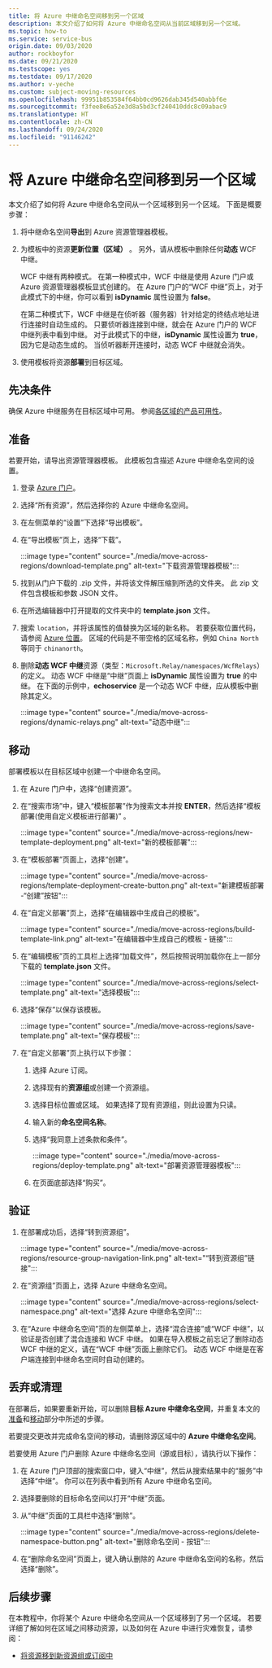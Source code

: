 ```yaml
---
title: 将 Azure 中继命名空间移到另一个区域
description: 本文介绍了如何将 Azure 中继命名空间从当前区域移到另一个区域。
ms.topic: how-to
ms.service: service-bus
origin.date: 09/03/2020
author: rockboyfor
ms.date: 09/21/2020
ms.testscope: yes
ms.testdate: 09/17/2020
ms.author: v-yeche
ms.custom: subject-moving-resources
ms.openlocfilehash: 99951b853584f64bb0cd9626dab345d540abbf6e
ms.sourcegitcommit: f3fee8e6a52e3d8a5bd3cf240410ddc8c09abac9
ms.translationtype: HT
ms.contentlocale: zh-CN
ms.lasthandoff: 09/24/2020
ms.locfileid: "91146242"
---
```

<!--Verified successfully on 09/17/2020-->
# <a name="move-an-azure-relay-namespace-to-another-region"></a>将 Azure 中继命名空间移到另一个区域
本文介绍了如何将 Azure 中继命名空间从一个区域移到另一个区域。 下面是概要步骤：

1. 将中继命名空间**导出**到 Azure 资源管理器模板。
1. 为模板中的资源**更新位置（区域）** 。 另外，请从模板中删除任何**动态** WCF 中继。 

    WCF 中继有两种模式。 在第一种模式中，WCF 中继是使用 Azure 门户或 Azure 资源管理器模板显式创建的。 在 Azure 门户的“WCF 中继”页上，对于此模式下的中继，你可以看到 **isDynamic** 属性设置为 **false**。 

    在第二种模式下，WCF 中继是在侦听器（服务器）针对给定的终结点地址进行连接时自动生成的。 只要侦听器连接到中继，就会在 Azure 门户的 WCF 中继列表中看到中继。 对于此模式下的中继，**isDynamic** 属性设置为 **true**，因为它是动态生成的。 当侦听器断开连接时，动态 WCF 中继就会消失。 
1. 使用模板将资源**部署**到目标区域。

## <a name="prerequisites"></a>先决条件
确保 Azure 中继服务在目标区域中可用。 参阅[各区域的产品可用性](https://azure.microsoft.com/global-infrastructure/services/?products=service-bus&regions=,china-non-regional,china-east,china-east-2,china-north,china-north-2,)。 

## <a name="prepare"></a>准备
若要开始，请导出资源管理器模板。 此模板包含描述 Azure 中继命名空间的设置。

1. 登录 [Azure 门户](https://portal.azure.cn)。
2. 选择“所有资源”，然后选择你的 Azure 中继命名空间。
3. 在左侧菜单的“设置”下选择“导出模板”。
4. 在“导出模板”页上，选择“下载”。 

    :::image type="content" source="./media/move-across-regions/download-template.png" alt-text="下载资源管理器模板":::
5. 找到从门户下载的 .zip 文件，并将该文件解压缩到所选的文件夹。 此 zip 文件包含模板和参数 JSON 文件。 
1. 在所选编辑器中打开提取的文件夹中的 **template.json** 文件。
1. 搜索 `location`，并将该属性的值替换为区域的新名称。 若要获取位置代码，请参阅 [Azure 位置](https://azure.microsoft.com/global-infrastructure/locations/)。 区域的代码是不带空格的区域名称，例如 `China North` 等同于 `chinanorth`。
1. 删除**动态 WCF 中继**资源（类型：`Microsoft.Relay/namespaces/WcfRelays`）的定义。 动态 WCF 中继是“中继”页面上 **isDynamic** 属性设置为 **true** 的中继。 在下面的示例中，**echoservice** 是一个动态 WCF 中继，应从模板中删除其定义。 

    :::image type="content" source="./media/move-across-regions/dynamic-relays.png" alt-text="动态中继":::

## <a name="move"></a>移动
部署模板以在目标区域中创建一个中继命名空间。 

1. 在 Azure 门户中，选择“创建资源”。

    <!--MOONCAKE: CUSTOMIZE THE WORDS AND IMAGES-->
    
2. 在“搜索市场”中，键入“模板部署”作为搜索文本并按 **ENTER**，然后选择“模板部署(使用自定义模板进行部署)”  。

    :::image type="content" source="./media/move-across-regions/new-template-deployment.png" alt-text="新的模板部署":::    
    
    <!--MOONCAKE: CUSTOMIZE THE WORDS AND IMAGES-->
    
1. 在“模板部署”页面上，选择“创建”。

    :::image type="content" source="./media/move-across-regions/template-deployment-create-button.png" alt-text="新建模板部署 -“创建”按钮":::        
1. 在“自定义部署”页上，选择“在编辑器中生成自己的模板”。

    :::image type="content" source="./media/move-across-regions/build-template-link.png" alt-text="在编辑器中生成自己的模板 - 链接":::            
1. 在“编辑模板”页的工具栏上选择“加载文件”，然后按照说明加载你在上一部分下载的 **template.json** 文件。

    :::image type="content" source="./media/move-across-regions/select-template.png" alt-text="选择模板":::                
1. 选择“保存”以保存该模板。 

    :::image type="content" source="./media/move-across-regions/save-template.png" alt-text="保存模板":::                    
1. 在“自定义部署”页上执行以下步骤： 
    1. 选择 Azure 订阅。 
    2. 选择现有的**资源组**或创建一个资源组。 
    3. 选择目标位置或区域。 如果选择了现有资源组，则此设置为只读。 
    4. 输入新的**命名空间名称**。
        
        <!--MOONCAKE: CUSTOMIZE ON 09/17/2020-->
        
    1. 选择“我同意上述条款和条件”。 

        :::image type="content" source="./media/move-across-regions/deploy-template.png" alt-text="部署资源管理器模板":::
    1. 在页面底部选择“购买”。 
    
        <!--MOONCAKE: CUSTOMIZE ON 09/17/2020-->

## <a name="verify"></a>验证
1. 在部署成功后，选择“转到资源组”。

    :::image type="content" source="./media/move-across-regions/resource-group-navigation-link.png" alt-text="“转到资源组”链接":::    
1. 在“资源组”页面上，选择 Azure 中继命名空间。 

    :::image type="content" source="./media/move-across-regions/select-namespace.png" alt-text="选择 Azure 中继命名空间":::    
1. 在“Azure 中继命名空间”页的左侧菜单上，选择“混合连接”或“WCF 中继”，以验证是否创建了混合连接和 WCF 中继。 如果在导入模板之前忘记了删除动态 WCF 中继的定义，请在“WCF 中继”页面上删除它们。 动态 WCF 中继是在客户端连接到中继命名空间时自动创建的。 

## <a name="discard-or-clean-up"></a>丢弃或清理
在部署后，如果要重新开始，可以删除**目标 Azure 中继命名空间**，并重复本文的[准备](#prepare)和[移动](#move)部分中所述的步骤。

若要提交更改并完成命名空间的移动，请删除源区域中的 **Azure 中继命名空间**。 

若要使用 Azure 门户删除 Azure 中继命名空间（源或目标），请执行以下操作：

1. 在 Azure 门户顶部的搜索窗口中，键入“中继”，然后从搜索结果中的“服务”中选择“中继”。  你可以在列表中看到所有 Azure 中继命名空间。
2. 选择要删除的目标命名空间以打开“中继”页面。 
1. 从“中继”页面的工具栏中选择“删除”。 

    :::image type="content" source="./media/move-across-regions/delete-namespace-button.png" alt-text="删除命名空间 - 按钮":::
3. 在“删除命名空间”页面上，键入确认删除的 Azure 中继命名空间的名称，然后选择“删除”。 

## <a name="next-steps"></a>后续步骤
在本教程中，你将某个 Azure 中继命名空间从一个区域移到了另一个区域。 若要详细了解如何在区域之间移动资源，以及如何在 Azure 中进行灾难恢复，请参阅：

- [将资源移到新资源组或订阅中](../azure-resource-manager/management/move-resource-group-and-subscription.md)

<!-- Update_Description: new article about move across regions -->
<!--NEW.date: 09/21/2020-->